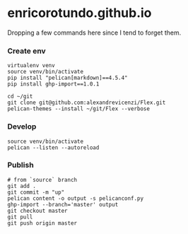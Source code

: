 # enricorotundo.github.io
Dropping a few commands here since I tend to forget them.

### Create env

```
virtualenv venv
source venv/bin/activate
pip install "pelican[markdown]==4.5.4"
pip install ghp-import==1.0.1

cd ~/git
git clone git@github.com:alexandrevicenzi/Flex.git
pelican-themes --install ~/git/Flex --verbose
```

### Develop
```
source venv/bin/activate
pelican --listen --autoreload
```



### Publish
```
# from `source` branch
git add .
git commit -m "up"
pelican content -o output -s pelicanconf.py
ghp-import --branch='master' output
git checkout master
git pull
git push origin master
```